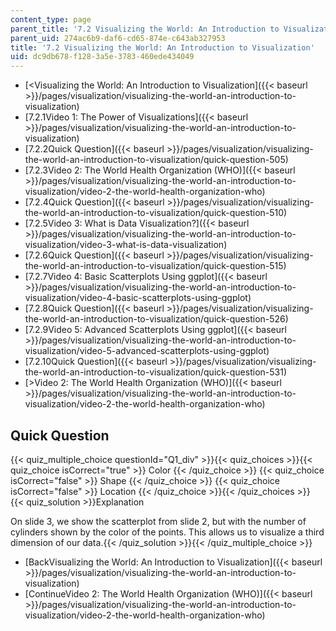 ```yaml
---
content_type: page
parent_title: '7.2 Visualizing the World: An Introduction to Visualization'
parent_uid: 274ac6b9-daf6-cd65-874e-c643ab327953
title: '7.2 Visualizing the World: An Introduction to Visualization'
uid: dc9db678-f128-3a5e-3783-460ede434049
---
```


*   [<Visualizing the World: An Introduction to Visualization]({{< baseurl >}}/pages/visualization/visualizing-the-world-an-introduction-to-visualization)
*   [7.2.1Video 1: The Power of Visualizations]({{< baseurl >}}/pages/visualization/visualizing-the-world-an-introduction-to-visualization)
*   [7.2.2Quick Question]({{< baseurl >}}/pages/visualization/visualizing-the-world-an-introduction-to-visualization/quick-question-505)
*   [7.2.3Video 2: The World Health Organization (WHO)]({{< baseurl >}}/pages/visualization/visualizing-the-world-an-introduction-to-visualization/video-2-the-world-health-organization-who)
*   [7.2.4Quick Question]({{< baseurl >}}/pages/visualization/visualizing-the-world-an-introduction-to-visualization/quick-question-510)
*   [7.2.5Video 3: What is Data Visualization?]({{< baseurl >}}/pages/visualization/visualizing-the-world-an-introduction-to-visualization/video-3-what-is-data-visualization)
*   [7.2.6Quick Question]({{< baseurl >}}/pages/visualization/visualizing-the-world-an-introduction-to-visualization/quick-question-515)
*   [7.2.7Video 4: Basic Scatterplots Using ggplot]({{< baseurl >}}/pages/visualization/visualizing-the-world-an-introduction-to-visualization/video-4-basic-scatterplots-using-ggplot)
*   [7.2.8Quick Question]({{< baseurl >}}/pages/visualization/visualizing-the-world-an-introduction-to-visualization/quick-question-526)
*   [7.2.9Video 5: Advanced Scatterplots Using ggplot]({{< baseurl >}}/pages/visualization/visualizing-the-world-an-introduction-to-visualization/video-5-advanced-scatterplots-using-ggplot)
*   [7.2.10Quick Question]({{< baseurl >}}/pages/visualization/visualizing-the-world-an-introduction-to-visualization/quick-question-531)
*   [\>Video 2: The World Health Organization (WHO)]({{< baseurl >}}/pages/visualization/visualizing-the-world-an-introduction-to-visualization/video-2-the-world-health-organization-who)

Quick Question
--------------

{{< quiz_multiple_choice questionId="Q1_div" >}}{{< quiz_choices >}}{{< quiz_choice isCorrect="true" >}}&nbsp;Color&nbsp;{{< /quiz_choice >}}
{{< quiz_choice isCorrect="false" >}}&nbsp;Shape&nbsp;{{< /quiz_choice >}}
{{< quiz_choice isCorrect="false" >}}&nbsp;Location&nbsp;{{< /quiz_choice >}}{{< /quiz_choices >}}
{{< quiz_solution >}}Explanation

On slide 3, we show the scatterplot from slide 2, but with the number of cylinders shown by the color of the points. This allows us to visualize a third dimension of our data.{{< /quiz_solution >}}{{< /quiz_multiple_choice >}}

*   [BackVisualizing the World: An Introduction to Visualization]({{< baseurl >}}/pages/visualization/visualizing-the-world-an-introduction-to-visualization)
*   [ContinueVideo 2: The World Health Organization (WHO)]({{< baseurl >}}/pages/visualization/visualizing-the-world-an-introduction-to-visualization/video-2-the-world-health-organization-who)